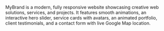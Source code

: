 MyBrand is a modern, fully responsive website showcasing creative web solutions, services, and projects. It features smooth animations, an interactive hero slider, service cards with avatars, an animated portfolio, client testimonials, and a contact form with live Google Map location.
